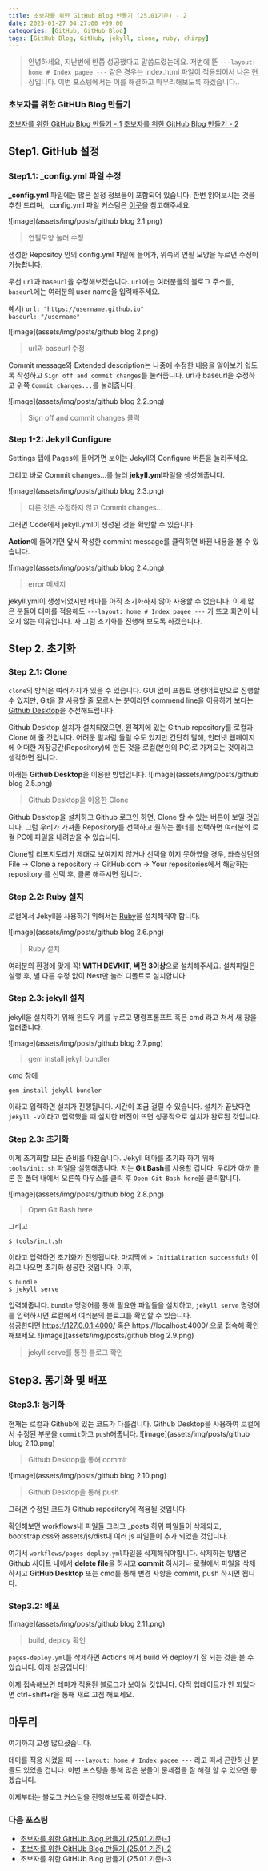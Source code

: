 ```yaml
---
title: 초보자를 위한 GitHub Blog 만들기 (25.01기준) - 2
date: 2025-01-27 04:27:00 +09:00
categories: [GitHub, GitHub Blog]
tags: [GitHub Blog, GitHub, jekyll, clone, ruby, chirpy]
---
```


>안녕하세요,
>지난번에 반쯤 성공했다고 말씀드렸는데요.
>저번에 뜬 `---layout: home # Index pagee ---` 같은 경우는 index.html 파일이 적용되어서 나온 현상입니다.
>이번 포스팅에서는 이를 해결하고 마무리해보도록 하겠습니다..

### 초보자를 위한 GitHUb Blog 만들기
[초보자를 위한 GitHub Blog 만들기 - 1](https://parkyaeseong.github.io/posts/%EC%B4%88%EB%B3%B4%EC%9E%90%EB%A5%BC-%EC%9C%84%ED%95%9C-GitHub-Blog-%EB%A7%8C%EB%93%A4%EA%B8%B0-(25.01%EA%B8%B0%EC%A4%80)-1/)
[초보자를 위한 GitHub Blog 만들기 - 2](https://parkyaeseong.github.io/posts/%EC%B4%88%EB%B3%B4%EC%9E%90%EB%A5%BC-%EC%9C%84%ED%95%9C-GitHub-Blog-%EB%A7%8C%EB%93%A4%EA%B8%B0-(25.01-%EA%B8%B0%EC%A4%80)-2/)

## Step1. GitHub 설정

### Step1.1: _config.yml  파일 수정

**_config.yml** 파일에는 많은 설정 정보들이 포함되어 있습니다. 한번 읽어보시는 것을 추천 드리며, _config.yml 파일 커스텀은 [이곳]()을 참고해주세요.

![image](assets/img/posts/github blog 2.1.png)
>연필모양 눌러 수정

생성한 Repositoy 안의 config.yml 파일에 들어가, 위쪽의 연필 모양을 누르면 수정이 가능합니다.

우선 `url`과 `baseurl`을 수정해보겠습니다.
`url`에는 여러분들의 블로그 주소를, `baseurl`에는 여러분의 user name을 입력해주세요.

예시) 
`url: "https://username.github.io"`  
`baseurl: "/username"`

![image](assets/img/posts/github blog 2.png)
>url과 baseurl 수정

Commit message와 Extended description는 나중에 수정한 내용을 알아보기 쉽도록 작성하고 `Sign off and commit changes`를 눌러줍니다.
url과 baseurl을 수정하고 위쪽 `Commit changes...`를 눌러줍니다.

![image](assets/img/posts/github blog 2.2.png)
>Sign off and commit changes 클릭

### Step 1-2: Jekyll Configure
Settings 탭에 Pages에 들어가면 보이는 Jekyll의 Configure 버튼을 눌러주세요.

그리고 바로 Commit changes...를 눌러 **jekyll.yml**파일을 생성해줍니다.

![image](assets/img/posts/github blog 2.3.png)
> 다른 것은 수정하지 않고 Commit changes...

그러면 Code에서 jekyll.yml이 생성된 것을 확인할 수 있습니다.

**Action**에 들어가면 앞서 작성한 commint message를 클릭하면 바뀐 내용을 볼 수 있습니다.

![image](assets/img/posts/github blog 2.4.png)
> error 메세지

jekyll.yml이 생성되었지만 테마를 아직 초기화하지 않아 사용할 수 없습니다.
이게 많은 분들이 테마를 적용해도 `---layout: home # Index pagee ---` 가 뜨고 화면이 나오지 않는 이유입니다.
자 그럼 초기화를 진행해 보도록 하겠습니다.


## Step 2. 초기화
### Step 2.1: Clone 
`clone`의 방식은 여러가지가 있을 수 있습니다. GUI 없이 프롬트 명령어로만으로 진행할 수 있지만, Git을 잘 사용할 줄 모르시는 분이라면 commend line을 이용하기 보다는 [Github Desktop](https://github.com/apps/desktop)을 추천해드립니다. 

Github Desktop 설치가 설치되었으면, 원격지에 있는 Github repository를 로컬과 Clone 해 줄 것입니다.
어려운 말처럼 들릴 수도 있지만 간단히 말해, 인터넷 웹페이지에 어떠한 저장공간(Repository)에 만든 것을  로컬(본인의 PC)로 가져오는 것이라고 생각하면 됩니다.

아래는 **Github Desktop**을 이용한 방법입니다. 
![image](assets/img/posts/github blog 2.5.png)
> Github Desktop을 이용한 Clone


Github Desktop을 설치하고 Github 로그인 하면, Clone 할 수 있는 버튼이 보일 것입니다. 그럼 우리가 가져올 Repository를 선택하고 원하는 폴더를 선택하면 여러분의 로컬 PC에 파일을 내려받을 수 있습니다.

Clone할 리포지토리가 제대로 보여지지 않거나 선택을 하지 못하였을 경우, 좌측상단의 File -> Clone a repository -> GitHub.com -> Your repositories에서 해당하는 repository 를 선택 후, 클론 해주시면 됩니다.

### Step 2.2: Ruby 설치
로컬에서 Jekyll을 사용하기 위해서는 [Ruby](https://rubyinstaller.org/downloads/)을 설치해줘야 합니다.

![image](assets/img/posts/github blog 2.6.png)
> Ruby 설치

여러분의 환경에 맞게 꼭! **WITH DEVKIT**, **버전 3이상**으로 설치해주세요.
설치파일은 실행 후, 별 다른 수정 없이 Nest만 눌러 디폴트로 설치합니다.
 ### Step 2.3: jekyll 설치
 jekyll을 설치하기 위해 윈도우 키를 누르고 명령프롬프트 혹은 cmd 라고 쳐서 새 창을 열러줍니다.

![image](assets/img/posts/github blog 2.7.png)
> gem install jekyll bundler

cmd 창에 
```
gem install jekyll bundler
```
이라고 입력하면 설치가 진행됩니다. 시간이 조금 걸릴 수 있습니다.
설치가 끝났다면 `jekyll -v`이라고 입력했을 때 설치한 버전이 뜨면 성공적으로 설치가 완료된 것입니다.
### Step 2.3: 초기화
이제 초기화할 모든 준비를 마쳤습니다.
Jekyll 테마를 초기화 하기 위해 `tools/init.sh` 파일을 실행해줍니다.
저는 **Git Bash**를 사용할 겁니다. 우리가 아까 클론 한 폴더 내에서 오른쪽 마우스를 클릭 후 `Open Git Bash here`을 클릭합니다.

![image](assets/img/posts/github blog 2.8.png)
> Open Git Bash here

그리고
```
$ tools/init.sh
```
이라고 입력하면 초기화가 진행됩니다. 마지막에 `> Initialization successful!`  이라고 나오면 초기화 성공한 것입니다. 이후,
```
$ bundle
$ jekyll serve
```
입력해줍니다.  `bundle` 명령어를 통해 필요한 파일들을 설치하고, `jekyll serve` 명령어를 입력하시면 로컬에서 여러분의 블로그를 확인할 수 있습니다.  
성공한다면 https://127.0.0.1:4000/ 혹은 https://localhost:4000/ 으로 접속해 확인해보세요.
![image](assets/img/posts/github blog 2.9.png)
> jekyll serve를 통한 블로그 확인

## Step3. 동기화 및 배포

### Step3.1: 동기화
현재는 로컬과 Github에 있는 코드가 다를겁니다. Github Desktop을 사용하여 로컬에서 수정된 부분을 `commit`하고 `push`해줍니다.
![image](assets/img/posts/github blog 2.10.png)
> Github Desktop을 통해 commit

![image](assets/img/posts/github blog 2.10.png)
> Github Desktop을 통해 push

그러면 수정된 코드가 Github repository에 적용될 것입니다.

확인해보면 workflows내 파일들 그리고 _posts 하위 파일들이 삭제되고, bootstrap.css와 assets/js/dist내 여러 js 파일들이 추가 되었을 것입니다. 

여기서 `workflows/pages-deploy.yml`파일을 삭제해줘야합니다. 삭제하는 방법은 Github 사이트 내에서 **delete file**을 하시고 **commit** 하시거나 로컬에서 파일을 삭제하시고 **GitHub Desktop** 또는 cmd를 통해 변경 사항을 commit, push 하시면 됩니다.

### Step3.2: 배포

![image](assets/img/posts/github blog 2.11.png)
> build, deploy 확인

`pages-deploy.yml`를 삭제하면 Actions 에서 build 와 deploy가 잘 되는 것을 볼 수 있습니다. 이제 성공입니다!

이제 접속해보면 테마가 적용된 블로그가 보이실 것입니다. 아직 업데이트가 안 되었다면 ctrl+shift+r을 통해 새로 고침 해보세요.

## 마무리
여기까지 고생 많으셨습니다.

테마를 적용 시켰을 때 `---layout: home # Index pagee ---` 라고 떠서 곤란하신 분들도 있었을 겁니다. 이번 포스팅을 통해 많은 분들이 문제점을 잘 해결 할 수 있으면 좋겠습니다.

이제부터는 블로그 커스텀을 진행해보도록 하겠습니다.

### 다음 포스팅
- [초보자를 위한 GitHUb Blog 만들기 (25.01 기준)-1](https://parkyaeseong.github.io/posts/%EC%B4%88%EB%B3%B4%EC%9E%90%EB%A5%BC-%EC%9C%84%ED%95%9C-GitHub-Blog-%EB%A7%8C%EB%93%A4%EA%B8%B0-(25.01%EA%B8%B0%EC%A4%80)-1/)
- [초보자를 위한 GitHUb Blog 만들기 (25.01 기준)-2](https://parkyaeseong.github.io/posts/%EC%B4%88%EB%B3%B4%EC%9E%90%EB%A5%BC-%EC%9C%84%ED%95%9C-GitHub-Blog-%EB%A7%8C%EB%93%A4%EA%B8%B0-(25.01-%EA%B8%B0%EC%A4%80)-2/)
- 초보자를 위한 GitHUb Blog 만들기 (25.01 기준)-3